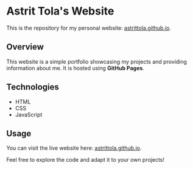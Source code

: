 # Astrit Tola's Website

This is the repository for my personal website: [astrittola.github.io](https://astrittola.github.io/).

## Overview

This website is a simple portfolio showcasing my projects and providing information about me. It is hosted using **GitHub Pages**.

## Technologies

- HTML
- CSS
- JavaScript

## Usage

You can visit the live website here: [astrittola.github.io](https://astrittola.github.io/).

Feel free to explore the code and adapt it to your own projects!
